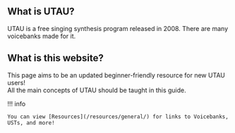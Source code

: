 ## What is UTAU?

UTAU is a free singing synthesis program released in 2008. There are many voicebanks made for it.

## What is this website?

This page aims to be an updated beginner-friendly resource for new UTAU users!  
All the main concepts of UTAU should be taught in this guide.

!!! info

    You can view [Resources](/resources/general/) for links to Voicebanks, USTs, and more!
